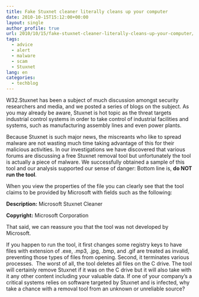```yaml
---
title: Fake Stuxnet cleaner literally cleans up your computer
date: 2010-10-15T15:12:00+00:00
layout: single
author_profile: true
url: 2010/10/15/fake-stuxnet-cleaner-literally-cleans-up-your-computer/
tags:
  - advice
  - alert
  - malware
  - scam
  - Stuxnet
lang: en
categories: 
  - techblog
---
```

W32.Stuxnet has been a subject of much discussion amongst security researchers and media, and we posted a series of blogs on the subject. As you may already be aware, Stuxnet is hot topic as the threat targets industrial control systems in order to take control of industrial facilities and systems, such as manufacturing assembly lines and even power plants.

Because Stuxnet is such major news, the miscreants who like to spread malware are not wasting much time taking advantage of this for their malicious activities. In our investigations we have discovered that various forums are discussing a free Stuxnet removal tool but unfortunately the tool is actually a piece of malware. We successfully obtained a sample of this tool and our analysis supported our sense of danger: Bottom line is, **do NOT run the tool**.

When you view the properties of the file you can clearly see that the tool claims to be provided by Microsoft with fields such as the following:

**Description:** Microsoft Stuxnet Cleaner

**Copyright:** Microsoft Corporation

That said, we can reassure you that the tool was not developed by Microsoft.

If you happen to run the tool, it first changes some registry keys to have files with extension of .exe, .mp3, .jpg, .bmp, and .gif are treated as invalid, preventing those types of files from opening. Second, it terminates various processes.  The worst of all, the tool deletes all files on the C drive. The tool will certainly remove Stuxnet if it was on the C drive but it will also take with it any other content including your valuable data. If one of your company’s a critical systems relies on software targeted by Stuxnet and is infected, why take a chance with a removal tool from an unknown or unreliable source?